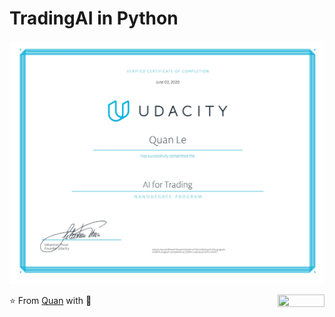 # TradingAI in Python

![Alt text](TradingAI-Udacity.jpg?raw=true "Certification")


⭐️ From [Quan](https://github.com/Quananhle) with :sparkling_heart: 
<img align="right" width="75" height="20" src="https://visitor-badge.glitch.me/badge?page_id=quananhle.Python-AWS-TradingAI">
